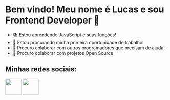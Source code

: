 <h1>Bem vindo! Meu nome é Lucas e sou Frontend Developer 👋</h1>
<ul>
  <li>📚 Estou aprendendo JavaScript e suas funções!</li>
  <li>👷 Estou procurando minha primeira oportunidade de trabalho!</li>
  <li>👯 Procuro colaborar com outros programadores que precisam de ajuda!</li>
  <li>🔨 Procuro colaborar com projetos Open Source</li>
 </ul>
 <h2>Minhas redes sociais:</h2>
 <img width='50' height='50' src='https://icons.iconarchive.com/icons/danleech/simple/128/linkedin-icon.png'></img>
 <img width='50' height='50' src='https://icons.iconarchive.com/icons/danleech/simple/128/github-icon.png'></img>
